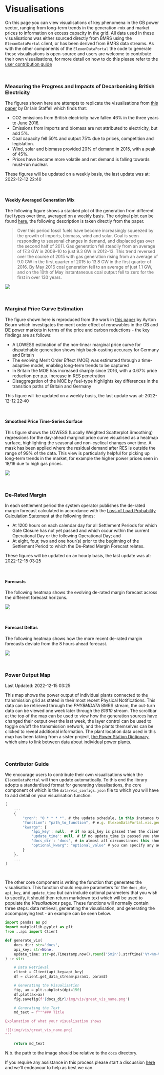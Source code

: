 # Visualisations

On this page you can view visualisations of key phenomena in the GB power sector, ranging from long-term trends in the generation-mix and market prices to information on excess capacity in the grid. All data used in these visualisations was either sourced directly from BMRS using the `ElexonDataPortal` client, or has been derived from BMRS data streams. As with the other components of the `ElexonDataPortal` the code to generate these visualisations is open-source and users are welcome to contribute their own visualisations, for more detail on how to do this please refer to the [user contribution guide](#contributor-guide)
    

<br>

### Measuring the Progress and Impacts of Decarbonising British Electricity

The figures shown here are attempts to replicate the visualisations from [this paper](https://www.sciencedirect.com/science/article/pii/S0301421516307017) by Dr Iain Staffell which finds that:

* CO2 emissions from British electricity have fallen 46% in the three years to June 2016.
* Emissions from imports and biomass are not attributed to electricity, but add 5%.
* Coal capacity fell 50% and output 75% due to prices, competition and legislation.
* Wind, solar and biomass provided 20% of demand in 2015, with a peak of 45%.
* Prices have become more volatile and net demand is falling towards must-run nuclear.

These figures will be updated on a weekly basis, the last update was at: 2022-12-12 22:40

<br>

#### Weekly Averaged Generation Mix

The following figure shows a stacked plot of the generation from different fuel types over time, averaged on a weekly basis. The original plot can be found [here](https://www.sciencedirect.com/science/article/pii/S0301421516307017#f0030), the following description is taken directly from the paper.

> Over this period fossil fuels have become increasingly squeezed by the growth of imports, biomass, wind and solar. Coal is seen responding to seasonal changes in demand, and displaced gas over the second half of 2011. Gas generation fell steadily from an average of 17.3 GW in 2009–10 to just 9.3 GW in 2012–13. This trend reversed over the course of 2015 with gas generation rising from an average of 9.0 GW in the first quarter of 2015 to 13.8 GW in the first quarter of 2016. By May 2016 coal generation fell to an average of just 1.1 GW, and on the 10th of May instantaneous coal output fell to zero for the first in over 130 years.

![](img/vis/ei_stacked_fuel.png)


<br>

### Marginal Price Curve Estimation

The figure shown here is reproduced from the work in [this paper](https://ayrtonb.github.io/Merit-Order-Effect/#paper) by Ayrton Bourn which investigates the merit order effect of renewables in the GB and DE power markets in terms of the price and carbon reductions - the key findings are as follows:

* A LOWESS estimation of the non-linear marginal price curve for dispatchable generation shows high back-casting accuracy for Germany and Britain
* The evolving Merit Order Effect (MOE) was estimated through a time-adaptive model, enabling long-term trends to be captured
* In Britain the MOE has increased sharply since 2016, with a 0.67% price reduction per p.p. increase in RES penetration
* Disaggregation of the MOE by fuel-type highlights key differences in the transition paths of Britain and Germany

This figure will be updated on a weekly basis, the last update was at: 2022-12-12 22:40

<br>

#### Smoothed Price Time-Series Surface

This figure shows the LOWESS (Locally Weighted Scatterplot Smoothing) regressions for the day-ahead marginal price curve visualised as a heatmap surface, highlighting the seasonal and non-cyclical changes over time. A mask has been applied where the residual demand after RES is outside the range of 99% of the data. This view is particularly helpful for picking up long-term trends in the market, for example the higher power prices seen in 18/19 due to high gas prices.


![](img/vis/moe_surface.png)


<br>

### De-Rated Margin

In each settlement period the system operator publishes the de-rated margin forecast calculated in accordance with the [Loss of Load Probability Calculation Statement](https://www.elexon.co.uk/documents/bsc-codes/lolp/loss-of-load-probability-calculation-statement/) at the following times:

* At 1200 hours on each calendar day for all Settlement Periods for which Gate Closure has not yet passed and which occur within the current Operational Day or the following Operational Day; and
* At eight, four, two and one hour(s) prior to the beginning of the Settlement Period to which the De-Rated Margin Forecast relates.

These figures will be updated on an hourly basis, the last update was at: 2022-12-15 03:25

<br>

#### Forecasts

The following heatmap shows the evolving de-rated margin forecast across the different forecast horizons.

![](img/vis/drm_fcst_htmp.png)

<br>

#### Forecast Deltas

The following heatmap shows how the more recent de-rated margin forecasts deviate from the 8 hours ahead forecast.

![](img/vis/drm_fcst_delta_htmp.png)


<br>

### Power Output Map

Last Updated: 2022-12-15 03:25

This map shows the power output of individual plants connected to the transmission grid as stated in their most recent Physical Notifications. This data can be retrieved through the *PHYBMDATA* BMRS stream, the out-turn data can be viewed one week later through the *B1610* stream. The scrollbar at the top of the map can be used to view how the generation sources have changed their output over the last week, the layer control can be used to toggle on/off the transmission network, and the plants themselves can be clicked to reveal additional information. The plant location data used in this map has been taking from a sister project, [the Power Station Dictionary](https://osuked.github.io/Power-Station-Dictionary/), which aims to link between data about individual power plants.

<div id="map"></div>

<br>

### Contributor Guide

We encourage users to contribute their own visualisations which the `ElexonDataPortal` will then update automatically. To this end the library adopts a standardised format for generating visualisations, the core component of which is the `data/vis_configs.json` file to which you will have to add detail on your visualisation function:

```javascript
[
    ...
    {
        "cron": "0 * * * *", # the update schedule, in this instance to run at midnight every sunday
        "function": "path_to_function", # e.g. ElexonDataPortal.vis.generate_vis
        "kwargs": {
            'api_key': null,  # if no api_key is passed then the client will try and look for the `BMRS_API_KEY` environment variable
            'update_time': null, # if no update_time is passed you should generate it yourself, e.g. with `pd.Timestamp.now().round('5min').strftime('%Y-%m-%d %H:%M')`
            'docs_dir': 'docs', # in almost all circumstances this should just be `docs`
            "optional_kwarg": "optional_value" # you can specify any additional keyword arguments that your function requires
        }
    },
    ...
]
```

<br>

The other core component is writing the function that generates the visualisation. This function should require parameters for the `docs_dir`, `api_key`, and `update_time` but can include optional parameters that you wish to specify, it should then return markdown text which will be used to populate the *Visualisations* page. These functions will normally contain three steps: data retrieval, generating the visualisation, and generating the accompanying text - an example can be seen below.

```python
import pandas as pd
import matplotlib.pyplot as plt
from ..api import Client

def generate_vis(
    docs_dir: str='docs',
    api_key: str=None,
    update_time: str=pd.Timestamp.now().round('5min').strftime('%Y-%m-%d %H:%M'),
) -> str:

    # Data Retrieval
    client = Client(api_key=api_key)
    df = client.get_data_stream(param1, param2)

    # Generating the Visualisation
    fig, ax = plt.subplots(dpi=150)
    df.plot(ax=ax)
    fig.savefig(f'{docs_dir}/img/vis/great_vis_name.png')

    # Generating the Text
    md_text = f"""### Title

Explanation of what your visualisation shows

![](img/vis/great_vis_name.png)
"""

    return md_text
```

N.b. the path to the image should be relative to the `docs` directory.

If you require any assistance in this process please start a discussion [here](https://github.com/OSUKED/ElexonDataPortal/discussions) and we'll endeavour to help as best we can.
